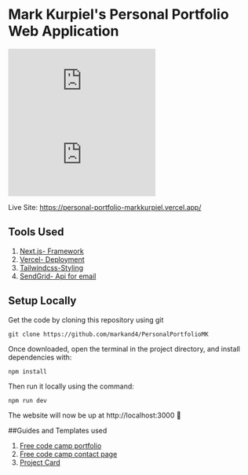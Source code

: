 

# Mark Kurpiel's Personal Portfolio Web Application  

<!--- These are examples. See https://shields.io for others or to customize this set of shields. You might want to include dependencies, project status and licence info here --->
![GitHub repo size](https://img.shields.io/github/repo-size/scottydocs/README-template.md)
![GitHub contributors](https://img.shields.io/github/contributors/scottydocs/README-template.md)

Live Site: https://personal-portfolio-markkurpiel.vercel.app/

## Tools Used 

1. [Next.js- Framework](https://nextjs.org/) 
2. [Vercel- Deployment](https://vercel.com/dashboard)
3. [Tailwindcss-Styling](https://tailwindcss.com/)
5. [SendGrid- Api for email](https://sendgrid.com/)



## Setup Locally 

Get the code by cloning this repository using git

```
git clone https://github.com/markand4/PersonalPortfolioMK
```

Once downloaded, open the terminal in the project directory, and install dependencies with:

```
npm install
```

Then run it locally using the command:

```
npm run dev
```

The website will now be up at http://localhost:3000 🚀


##Guides and Templates used

1. [Free code camp portfolio](https://www.freecodecamp.org/news/how-to-build-a-portfolio-site-with-nextjs-tailwindcss/)
2. [Free code camp contact page](https://www.freecodecamp.org/news/how-to-build-a-working-contact-form-with-sendgrid-and-next-js/)
3. [Project Card](https://flowbite.com/docs/components/card/)

